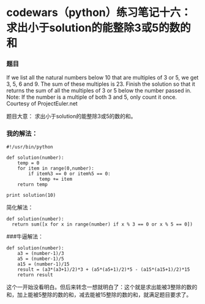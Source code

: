 # codewars（python）练习笔记十六：求出小于solution的能整除3或5的数的和
### 题目
If we list all the natural numbers below 10 that are multiples of 3 or 5, we get 3, 5, 6 and 9. The sum of these multiples is 23.
Finish the solution so that it returns the sum of all the multiples of 3 or 5 below the number passed in. 
Note: If the number is a multiple of both 3 and 5, only count it once.
Courtesy of ProjectEuler.net

题目大意：
求出小于solution的能整除3或5的数的和。

### 我的解法：
```
#!/usr/bin/python

def solution(number):
    temp = 0
    for item in range(0,number):
        if item%3 == 0 or item%5 == 0:
            temp += item
    return temp
    
print solution(10)
```

简化解法：

```
def solution(number):
  return sum([x for x in range(number) if x % 3 == 0 or x % 5 == 0])
```
###牛逼解法：

```
def solution(number):
    a3 = (number-1)/3
    a5 = (number-1)/5
    a15 = (number-1)/15
    result = (a3*(a3+1)/2)*3 + (a5*(a5+1)/2)*5 - (a15*(a15+1)/2)*15
    return result

```
这个一开始没看明白。但后来转念一想就明白了：这个就是求出能被3整除的数的和，加上能被5整除的数的和，减去能被15整除的数的和，就满足题目要求了。

